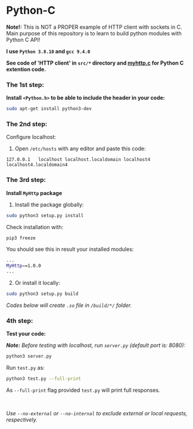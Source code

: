 # Python-C

<p><b>Note!:</b> This is NOT a PROPER example of HTTP client with sockets in C.
Main purpose of this repository is to learn to build python modules with Python C API!</p>

<b>I use ```Python 3.8.10``` and ```gcc 9.4.0```</b>

<b>See code of 'HTTP client' in ```src/*``` directory and
[myhttp.c](/myhttp.c) for Python C extention code.</b>

### The 1st step:

<b>Install ```<Python.h>``` to be able to include the header in your code:</b>
```sh
sudo apt-get install python3-dev
```

### The 2nd step:

Configure localhost:
1. Open ```/etc/hosts``` with any editor and paste this code:
```
127.0.0.1   localhost localhost.localdomain localhost4 localhost4.localdomain4
```

### The 3rd step:

<b>Install ```MyHttp``` package</b>
1. Install the package globally:
```sh
sudo python3 setup.py install
```
Check installation with:
```sh
pip3 freeze
```
You should see this in result your installed modules:
```sh
...
MyHttp==1.0.0
...
```
2. Or install it locally:
```sh
sudo python3 setup.py build
```

<i>Codes below will create ```.so``` file in ```/build/*/``` folder.</i>

### 4th step:

<b>Test your code:</b>

<i><b>Note:</b> Before testing with localhost, run ```server.py``` (default port is: 8080):</i>

```sh
python3 server.py
```

Run ```test.py``` as:

```sh
python3 test.py --full-print
```

As ```--full-print``` flag provided ```test.py``` will print full responses.

</br>

<i>Use ```--no-external``` or ```--no-internal``` to exclude external or local requests, respectively.</i>
